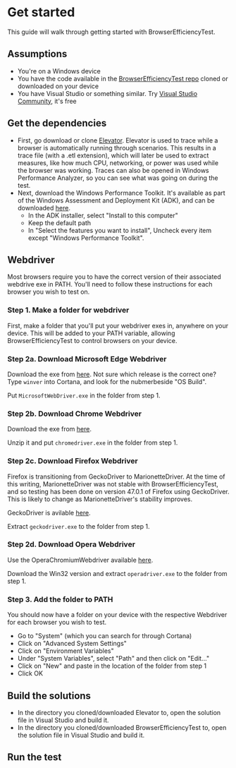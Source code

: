 # Get started

This guide will walk through getting started with BrowserEfficiencyTest.

## Assumptions

* You're on a Windows device
* You have the code available in the [BrowserEfficiencyTest repo](https://github.com/MicrosoftEdge/BrowserEfficiencyTest) cloned or downloaded on your device
* You have Visual Studio or something similar. Try [Visual Studio Community](https://www.visualstudio.com/en-us/products/visual-studio-community-vs.aspx), it's free

## Get the dependencies

* First, go download or clone [Elevator](https://github.com/MicrosoftEdge/Elevator). Elevator is used to trace while a browser is automatically running through scenarios. This results in a trace file (with a .etl extension), which will later be used to extract measures, like how much CPU, networking, or power was used while the browser was working. Traces can also be opened in Windows Performance Analyzer, so you can see what was going on during the test.
* Next, download the Windows Performance Toolkit. It's available as part of the Windows Assessment and Deployment Kit (ADK), and can be downloaded [here](http://go.microsoft.com/fwlink/p/?LinkId=526740).
    * In the ADK installer, select "Install to this computer"
	* Keep the default path
	* In "Select the features you want to install", Uncheck every item except "Windows Performance Toolkit".

## Webdriver

Most browsers require you to have the correct version of their associated webdrive exe in PATH. You'll need to follow these instructions for each browser you wish to test on.

### Step 1. Make a folder for webdriver

First, make a folder that you'll put your webdriver exes in, anywhere on your device. This will be added to your PATH variable, allowing BrowserEfficiencyTest to control browsers on your device.

### Step 2a. Download Microsoft Edge Webdriver

Download the exe from [here](https://developer.microsoft.com/en-us/microsoft-edge/tools/webdriver/). Not sure which release is the correct one? Type `winver` into Cortana, and look for the nubmerbeside "OS Build".

Put `MicrosoftWebDriver.exe` in the folder from step 1.

### Step 2b. Download Chrome Webdriver

Download the exe from [here](https://sites.google.com/a/chromium.org/chromedriver/downloads).

Unzip it and put `chromedriver.exe` in the folder from step 1.

### Step 2c. Download Firefox Webdriver

Firefox is transitioning from GeckoDriver to MarionetteDriver. At the time of this writing, MarionetteDriver was not stable with BrowserEfficiencyTest, and so testing has been done on version 47.0.1 of Firefox using GeckoDriver. This is likely to change as MarionetteDriver's stability improves.

GeckoDriver is avilable [here](https://github.com/mozilla/geckodriver/releases).

Extract `geckodriver.exe` to the folder from step 1.

### Step 2d. Download Opera Webdriver

Use the OperaChromiumWebdriver available [here](https://github.com/operasoftware/operachromiumdriver/releases).

Download the Win32 version and extract `operadriver.exe` to the folder from step 1.

### Step 3. Add the folder to PATH

You should now have a folder on your device with the respective Webdriver for each browser you wish to test.

* Go to "System" (which you can search for through Cortana)
* Click on "Advanced System Settings"
* Click on "Environment Variables"
* Under "System Variables", select "Path" and then click on "Edit..."
* Click on "New" and paste in the location of the folder from step 1
* Click OK

## Build the solutions

* In the directory you cloned/downloaded Elevator to, open the solution file in Visual Studio and build it.
* In the directory you cloned/downloaded BrowserEfficiencyTest to, open the solution file in Visual Studio and build it.

## Run the test